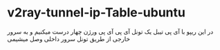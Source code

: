 # v2ray-tunnel-ip-Table-ubuntu
در این ریپو با آی پی تیبل یک تونل آی پی آی پی ورژن چهار درست میکنیم و به سرور خارجی از طریق تونل سرور داخلی وصل میشیمی
